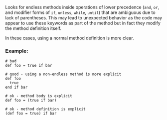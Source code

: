 Looks for endless methods inside operations of lower precedence (`and`, `or`, and
modifier forms of `if`, `unless`, `while`, `until`) that are ambiguous due to
lack of parentheses. This may lead to unexpected behavior as the code may appear
to use these keywords as part of the method but in fact they modify
the method definition itself.

In these cases, using a normal method definition is more clear.

### Example:

    # bad
    def foo = true if bar

    # good - using a non-endless method is more explicit
    def foo
      true
    end if bar

    # ok - method body is explicit
    def foo = (true if bar)

    # ok - method definition is explicit
    (def foo = true) if bar